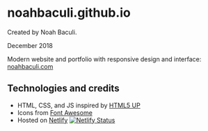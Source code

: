 # noahbaculi.github.io

Created by Noah Baculi.

December 2018

Modern website and portfolio with responsive design and interface: [noahbaculi.com](https://noahbaculi.com/)

## Technologies and credits
- HTML, CSS, and JS inspired by [HTML5 UP](https://html5up.net/)
- Icons from [Font Awesome](https://fontawesome.com/)
- Hosted on [Netlify](https://www.netlify.com/)
	[![Netlify Status](https://api.netlify.com/api/v1/badges/cf2b8a37-eff2-43ef-a176-e56819d1d770/deploy-status)](https://app.netlify.com/sites/noahbaculi/deploys)
